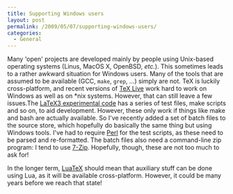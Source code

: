 ```yaml
---
title: Supporting Windows users
layout: post
permalink: /2009/05/07/supporting-windows-users/
categories:
  - General
---
```

Many 'open' projects are developed mainly by people using Unix-based operating systems (Linus, MacOS X, OpenBSD, _etc._). This sometimes leads to a rather awkward situation for Windows users. Many of the tools that are assumed to be available (GCC, `make`, `grep`, …) simply are not. TeX is luckily cross-platform, and recent versions of [TeX Live](https://tug.org/texlive) work hard to work on Windows as well as on *nix systems. However, that can still leave a few issues.The [LaTeX3 experimental code](https://www.latex-project.org/code.html) has a series of test files, make scripts and so on, to aid development. However, these only work if things like make and bash are actually available. So I've recently added a set of batch files to the source store, which hopefully do basically the same thing but using Windows tools. I've had to require [Perl](http://www.perl.org) for the test scripts, as these need to be parsed and re-formatted. The batch files also need a command-line zip program: I tend to use [7-Zip](http://www.7zip.org). Hopefully, though, these are not too much to ask for!

In the longer term, [LuaTeX](http://www.luatex.org) should mean that auxiliary stuff can be done using Lua, as it will be available cross-platform. However, it could be many years before we reach that state!

